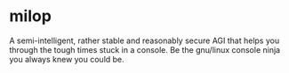 # milop
A semi-intelligent, rather stable and reasonably secure AGI that helps you through the tough times stuck in a console. Be the gnu/linux console ninja you always knew you could be. 
